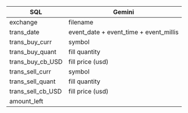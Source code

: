 
| SQL               | Gemini                                 |
|-------------------|----------------------------------------|
| exchange          | filename                               |
| trans_date        | event_date + event_time + event_millis |
| trans_buy_curr    | symbol                                 |
| trans_buy_quant   | fill quantity                          |
| trans_buy_cb_USD  | fill price (usd)                       |
| trans_sell_curr   | symbol                                 |
| trans_sell_quant  | fill quantity                          |
| trans_sell_cb_USD | fill price (usd)                       |
| amount_left       |                                        |
